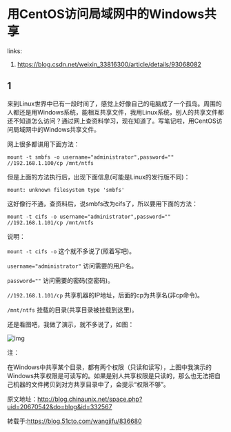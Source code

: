 # 用CentOS访问局域网中的Windows共享

links:

1. <https://blog.csdn.net/weixin_33816300/article/details/93068082>



## 1

来到Linux世界中已有一段时间了，感觉上好像自己的电脑成了一个孤岛。周围的人都还是用Windows系统，能相互共享文件，我用Linux系统，别人的共享文件都还不知道怎么访问？通过网上查资料学习，现在知道了。写笔记啦，用CentOS访问局域网中的Windows共享文件。

网上很多都讲用下面方法：

`mount -t smbfs -o username="administrator",password="" //192.168.1.100/cp /mnt/ntfs`

但是上面的方法执行后，出现下面信息(可能是Linux的发行版不同)：

`mount: unknown filesystem type 'smbfs'`

这好像行不通，查资料后，说smbfs改为cifs了，所以要用下面的方法：

`mount -t cifs -o username="administrator",password="" //192.168.1.101/cp /mnt/ntfs`

说明：

`mount -t cifs -o` 这个就不多说了(照着写吧)。

`username="administrator"` 访问需要的用户名。

`password=""` 访问需要的密码(空密码)。

`//192.168.1.101/cp` 共享机器的IP地址，后面的cp为共享名(非cp命令)。

`/mnt/ntfs` 挂载的目录(共享目录被挂载到这里)。

还是看图吧，我做了演示，就不多说了，如图：

![img](http://blog.chinaunix.net/photo/76337_080919164343.png)

注：

  在Windows中共享某个目录，都有两个权限（只读和读写），上图中我演示的Windows共享权限是可读写的。如果是别人共享权限是只读的，那么也无法把自己机器的文件拷贝到对方共享目录中了，会提示“权限不够”。

原文地址：http://blog.chinaunix.net/space.php?uid=20670542&do=blog&id=332567

转载于:https://blog.51cto.com/wangjifu/836680